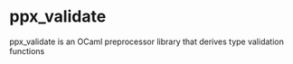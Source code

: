 # ppx_validate
ppx_validate is an OCaml preprocessor library that derives type validation functions
